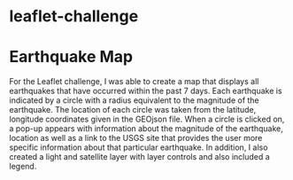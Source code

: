 # leaflet-challenge
<h1>Earthquake Map</h1>
  For the Leaflet challenge, I was able to create a map that displays all earthquakes that have occurred within the past 7 days. Each earthquake is indicated by a circle with a radius equivalent to the magnitude of the earthquake. The location of each circle was taken from the latitude, longitude coordinates given in the GEOjson file. When a circle is clicked on, a pop-up appears with information about the magnitude of the earthquake, location as well as a link to the USGS site that provides the user more specific information about that particular earthquake.  In addition, I also created a light and satellite layer with layer controls and also included a legend.  
